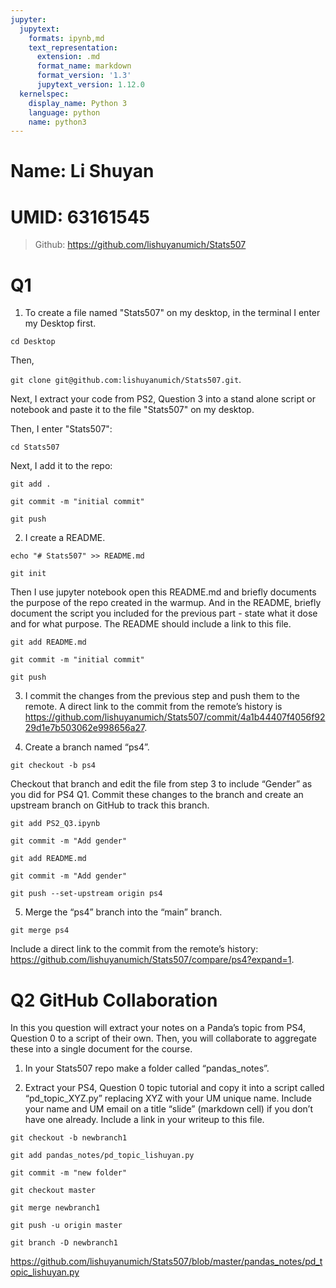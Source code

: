 ```yaml
---
jupyter:
  jupytext:
    formats: ipynb,md
    text_representation:
      extension: .md
      format_name: markdown
      format_version: '1.3'
      jupytext_version: 1.12.0
  kernelspec:
    display_name: Python 3
    language: python
    name: python3
---
```


# Name: Li Shuyan
# UMID: 63161545


> Github: https://github.com/lishuyanumich/Stats507


# Q1


1. To create a file named "Stats507" on my desktop, in the terminal I enter my Desktop first.

`cd Desktop`

Then,

`git clone git@github.com:lishuyanumich/Stats507.git`.

Next, I extract your code from PS2, Question 3 into a stand alone script or notebook and paste it to the file "Stats507" on my desktop.

Then, I enter "Stats507":

`cd Stats507`

Next, I add it to the repo:

`git add .`

`git commit -m "initial commit"`

`git push`



2. I create a README.

`echo "# Stats507" >> README.md`

`git init`

Then I use jupyter notebook open this README.md and briefly documents the purpose of the repo created in the warmup. And in the README, briefly document the script you included for the previous part - state what it dose and for what purpose. The README should include a link to this file.

`git add README.md`

`git commit -m "initial commit"`

`git push`


3. I commit the changes from the previous step and push them to the remote. A direct link to the commit from the remote’s history is https://github.com/lishuyanumich/Stats507/commit/4a1b44407f4056f9229d1e7b503062e998656a27.


4. Create a branch named “ps4”. 

`git checkout -b ps4`

Checkout that branch and edit the file from step 3 to include “Gender” as you did for PS4 Q1. Commit these changes to the branch and create an upstream branch on GitHub to track this branch. 

`git add PS2_Q3.ipynb`

`git commit -m "Add gender"`

`git add README.md`

`git commit -m "Add gender"`

`git push --set-upstream origin ps4`


5. Merge the “ps4” branch into the “main” branch. 

`git merge ps4`

Include a direct link to the commit from the remote’s history: https://github.com/lishuyanumich/Stats507/compare/ps4?expand=1.


# Q2 GitHub Collaboration
In this you question will extract your notes on a Panda’s topic from PS4, Question 0 to a script of their own. Then, you will collaborate to aggregate these into a single document for the course.

1. In your Stats507 repo make a folder called “pandas_notes”.

2. Extract your PS4, Question 0 topic tutorial and copy it into a script called “pd_topic_XYZ.py” replacing XYZ with your UM unique name. Include your name and UM email on a title “slide” (markdown cell) if you don’t have one already. Include a link in your writeup to this file.

`git checkout -b newbranch1`

`git add pandas_notes/pd_topic_lishuyan.py`

`git commit -m "new folder"`

`git checkout master`

`git merge newbranch1`

`git push -u origin master`

`git branch -D newbranch1`

https://github.com/lishuyanumich/Stats507/blob/master/pandas_notes/pd_topic_lishuyan.py

